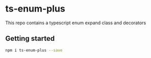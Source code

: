 # ts-enum-plus

This repo contains a typescript enum expand class and decorators

## Getting started
```bash
npm i ts-enum-plus --save
```